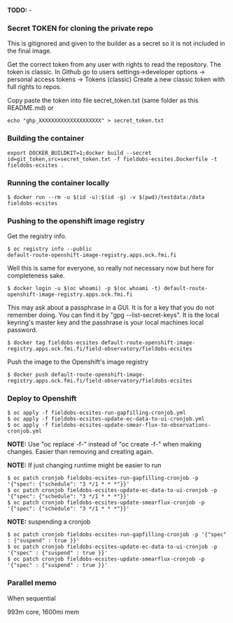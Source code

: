 **TODO:** -

### Secret TOKEN for cloning the private repo

This is gitignored and given to the builder as a secret so it is not included in the final image. 

Get the correct token from any user with rights to read the repository. 
The token is classic. 
In Github go to users settings->developer options -> personal access tokens -> Tokens (classic)
Create a new classic token with full rights to repos.

Copy paste the token into file secret_token.txt (same folder as this README.md) or
 
    echo "ghp_XXXXXXXXXXXXXXXXXXXX" > secret_token.txt

### Building the container

    export DOCKER_BUILDKIT=1;docker build --secret id=git_token,src=secret_token.txt -f fieldobs-ecsites.Dockerfile -t fieldobs-ecsites .

### Running the container locally

    $ docker run --rm -u $(id -u):$(id -g) -v $(pwd)/testdata:/data fieldobs-ecsites

### Pushing to the openshift image registry
Get the registry info.

    $ oc registry info --public
    default-route-openshift-image-registry.apps.ock.fmi.fi

Well this is same for everyone, so really not necessary now but here for completeness sake.

    $ docker login -u $(oc whoami) -p $(oc whoami -t) default-route-openshift-image-registry.apps.ock.fmi.fi

This may ask about a passphrase in a GUI. It is for a key that you do not remember doing. 
You can find it by "gpg --list-secret-keys". 
It is the local keyring's master key and the passhrase is your local machines local password.

    $ docker tag fieldobs-ecsites default-route-openshift-image-registry.apps.ock.fmi.fi/field-observatory/fieldobs-ecsites

Push the image to the Openshift's image registry

    $ docker push default-route-openshift-image-registry.apps.ock.fmi.fi/field-observatory/fieldobs-ecsites

### Deploy to Openshift

    $ oc apply -f fieldobs-ecsites-run-gapfilling-cronjob.yml
    $ oc apply -f fieldobs-ecsites-update-ec-data-to-ui-cronjob.yml
    $ oc apply -f fieldobs-ecsites-update-smear-flux-to-observations-cronjob.yml

**NOTE:** Use "oc replace -f-" instead of "oc create -f-" when making changes. Easier than removing and creating again.

**NOTE:** If just changing runtime might be easier to run 

    $ oc patch cronjob fieldobs-ecsites-run-gapfilling-cronjob -p '{"spec": {"schedule": "3 */1 * * *"}}'
    $ oc patch cronjob fieldobs-ecsites-update-ec-data-to-ui-cronjob -p '{"spec": {"schedule": "3 */1 * * *"}}'
    $ oc patch cronjob fieldobs-ecsites-update-smearflux-cronjob -p '{"spec": {"schedule": "3 */1 * * *"}}'

**NOTE:** suspending a cronjob

    $ oc patch cronjob fieldobs-ecsites-run-gapfilling-cronjob -p '{"spec" : {"suspend" : true }}'
    $ oc patch cronjob fieldobs-ecsites-update-ec-data-to-ui-cronjob -p '{"spec" : {"suspend" : true }}'
    $ oc patch cronjob fieldobs-ecsites-update-smearflux-cronjob -p '{"spec" : {"suspend" : true }}'

### Parallel memo

When sequential

993m core, 1600mi mem
